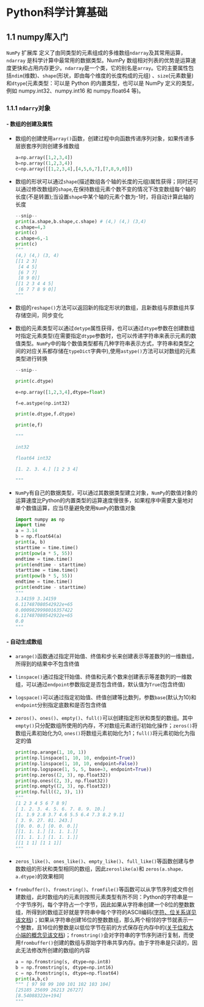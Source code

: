 # Python科学计算基础

## 1.1 numpy库入门

``NumPy`` 扩展库  定义了由同类型的元素组成的多维数组``ndarray``及其常用运算，``ndarray`` 是科学计算中最常用的数据类型。NumPy 数组相对列表的优势是运算速度更快和占用内存更少。``ndarray``是一个类，它的别名是``array``。它的主要属性包括``ndim``(维数)、``shape``(形状，即由每个维度的长度构成的元组) 、``size``(元素数量) 和``dtype``(元素类型：可以是 Python 的内置类型，也可以是 NumPy
定义的类型，例如 numpy.int32、numpy.int16 和 numpy.float64 等)。

### 1.1.1 ``ndarry``对象

#### - 数组的创建及属性

+ 数组的创建使用``array()``函数，创建过程中向函数传递序列对象，如果传递多层嵌套序列则创建多维数组
  
  ```python
  a=np.array([1,2,3,4])
  b=np.array((1,2,3,4))
  c=np.array([[1,2,3,4],[4,5,6,7],[7,8,9,0]])
  ```

+ 数组的形状可以通过``shape``(描述数组各个轴的长度的元组)属性获得；同时还可以通过修改数组的``shape``,在保持数组元素个数不变的情况下改变数组每个轴的长度(不是转置);当设置``shape``中某个轴的元素个数为-1时，将自动计算此轴的长度
  
  ```python
  --snip--
  print(a.shape,b.shape,c.shape) # (4,) (4,) (3,4)
  c.shape=4,3
  print(c)
  c.shape=6,-1
  print(c)
  """
  (4,) (4,) (3, 4)
  [[1 2 3]
   [4 4 5]
   [6 7 7]
   [8 9 0]]
  [[1 2 3 4 4 5]
   [6 7 7 8 9 0]]
  """
  ```

+ 数组的``reshape()``方法可以返回新的指定形状的数组，且新数组与原数组共享存储空间，同步变化

+ 数组的元素类型可以通过``detype``属性获得，也可以通过``dtype``参数在创建数组吋指定元素类型(在需要指定``dtype``参数时，也可以传递字符串来表示元素的数值类型。``NumPy``中的每个数值类型都有几种字符串表示方式，字符串和类型之间的对应关系都存储在``typeDict``字典中),使用``astype()``方法可以对数组的元素类型进行转换
  
  ```python
  --snip--
  
  print(c.dtype)
  
  e=np.array([1,2,3,4],dtype=float)
  
  f=e.astype(np.int32)
  
  print(e.dtype,f.dtype)
  
  print(e,f)
  
  """
  
  int32
  
  float64 int32
  
  [1. 2. 3. 4.] [1 2 3 4]
  
  """
  ```

+ ``NumPy``有自己的数据类型，可以通过其数据类型建立对象，``NumPy``的数值对象的运算速度比Python的内置类型的运算速度慢很多，如果程序中需要大量地对单个数值运算，应当尽量避免使用``NumPy``的数值对象
  
  ```python
  import numpy as np 
  import time 
  a = 3.14 
  b = np.float64(a) 
  print(a, b) 
  starttime = time.time() 
  print(pow(a * 5, 55)) 
  endtime = time.time() 
  print(endtime - starttime) 
  starttime = time.time() 
  print(pow(b * 5, 55)) 
  endtime = time.time() 
  print(endtime - starttime) 
  """ 
  3.14159 3.14159 
  6.117487080542922e+65 
  0.0009829998016357422 
  6.117487080542922e+65 
  0.0 
  """ 
  ```

#### - 自动生成数组

+ ``arange()``函数通过指定开始值、终值和步长来创建表示等差数列的一维数组，所得到的结果中不包含终值

+ ``linspace()``通过指定幵始值、终值和元素个数来创建表示等差数列的一维数组，可以通过``endpoint``参数指定是否包含终值，默认值为``True``(包含终值)

+ ``logspace()``可以通过指定初始值、终值创建等比数列，参数``base``(默认为10)和``endpoint``分别指定底数和是否包含终值 

+ ``zeros()``、``ones()``、``empty()``、``full()``可以创建指定形状和类型的数组。其中``empty()``只分配数组所使用的内存，不对数组元素进行初始化操作；``zeros()``将数组元素初始化为0, ``ones()``将数组元素初始化为1；``full()``将元素初始化为指定的值
  
  ```python
  print(np.arange(1, 10, 1)) 
  print(np.linspace(1, 10, 10, endpoint=True)) 
  print(np.linspace(1, 10, 10, endpoint=False)) 
  print(np.logspace(1, 5, 5, base=3, endpoint=True)) 
  print(np.zeros((2, 3), np.float32)) 
  print(np.ones((2, 3), np.float32)) 
  print(np.empty((2, 3), np.float32)) 
  print(np.full((2, 3), 1)) 
  """ 
  [1 2 3 4 5 6 7 8 9] 
  [ 1. 2. 3. 4. 5. 6. 7. 8. 9. 10.] 
  [1. 1.9 2.8 3.7 4.6 5.5 6.4 7.3 8.2 9.1] 
  [ 3. 9. 27. 81. 243.] 
  [[0. 0. 0.] [0. 0. 0.]] 
  [[1. 1. 1.] [1. 1. 1.]] 
  [[1. 1. 1.] [1. 1. 1.]] 
  [[1 1 1] [1 1 1]]
  """
  ```

+ ``zeros_like()``、``ones_like()``、``empty_like()``、``full_like()``等函数创建与参数数组的形状和类型相同的数组，因此``zeroslike(a)``和 ``zeros(a.shape，a.dtype)``的效果相同

+ ``frombuffer()``、``fromstring()``、``fromfile()``等函数可以从字节序列或文件创建数组，此时数组内的元素则按照元素类型有所不同：Python的字符串是一个字节序列，每个字符占一个字节，因此如果从字符串创建一个8位的整数数组，所得到的数组正好就是字符串中每个字符的ASCII编码([字符、位关系详见该文档](https://blog.csdn.net/qq_41675254/article/details/86481615))；如果从字符串创建16位的整数数组，那么两个相邻的字节就表示一个整数，且16位的整数是以低位字节在前的方式保存在内存中的([关于位和大小端的概念见该文档](https://zhuanlan.zhihu.com/p/510962688))；``fromstring()``会对字符串的字节序列进行复制，而使用``frombuffer()``创建的数组与原始字符串共享内存。由于字符串是只读的，因此无法修改所创建的数组的内容
  
  ```python
  a = np.fromstring(s, dtype=np.int8) 
  b = np.fromstring(s, dtype=np.int16) 
  c = np.fromstring(s, dtype=np.float64) 
  print(a,b,c) 
  """ [ 97 98 99 100 101 102 103 104] 
  [25185 25699 26213 26727] 
  [8.54088322e+194] 
  """
  ```
